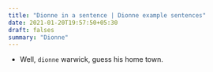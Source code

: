 ```yaml
---
title: "Dionne in a sentence | Dionne example sentences"
date: 2021-01-20T19:57:50+05:30
draft: falses
summary: "Dionne"
---
```

- Well, `dionne` warwick, guess his home town.
                 
